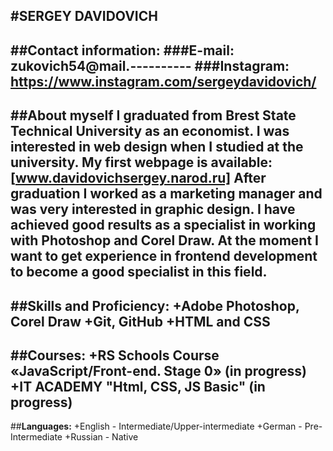 #**SERGEY DAVIDOVICH**
------
**##Contact information:**
**###E-mail:** zukovich54@mail.----------
**###Instagram:** https://www.instagram.com/sergeydavidovich/ 
------
**##About myself**
I graduated from Brest State Technical University as an economist. I was interested in web design when I studied at the university. My first webpage is available: **[www.davidovichsergey.narod.ru]** After graduation I worked as a marketing manager and was very interested in graphic design. I have achieved good results as a specialist in working with Photoshop and Corel Draw. At the moment I want to get experience in frontend development to become a good specialist in this field. 
-------
##**Skills and Proficiency:**
+Adobe Photoshop, Corel Draw
+Git, GitHub
+HTML and CSS 
--------
##**Courses:**
+RS Schools Course «JavaScript/Front-end. Stage 0» (in progress)
+IT ACADEMY "Html, CSS, JS Basic" (in progress)
---------
##**Languages:**
+English - Intermediate/Upper-intermediate 
+German - Pre-Intermediate
+Russian - Native